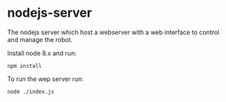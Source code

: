 # nodejs-server
The nodejs server which host a webserver with a web interface to control and manage the robot.

Install node 8.x and run:
```
npm install
```
To run the wep server run:
```
node ./index.js
```
